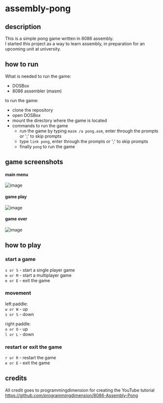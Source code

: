 # assembly-pong

## description
This is a simple pong game written in 8086 assembly. <br>
I started this project as a way to learn assembly, in preparation for an upcoming unit at university.

## how to run
  What is needed to run the game:
  - DOSBox
  - 8086 assembler (masm)

  to run the game:
   - clone the repository
   - open DOSBox <br> 
   - mount the directory where the game is located <br>
   - commands to run the game
     - run the game by typing `masm /a pong.asm`, enter through the prompts or ';' to skip prompts
     - type `link pong`, enter through the prompts or ';' to skip prompts 
     - finally `pong` to run the game

## game screenshots

#### main menu
![image](https://github.com/jamesrdoran/assembly-pong/assets/139739768/55c4d7c5-eac6-4df5-b36e-358e4c1677ee)

#### game play
![image](https://github.com/jamesrdoran/assembly-pong/assets/139739768/c702a402-fe15-4bc9-a6de-393b428aea01)

#### game over
![image](https://github.com/jamesrdoran/assembly-pong/assets/139739768/be9094b4-d18e-4b1f-8767-67cbdffca3bc)

## how to play

### start a game
`s or S` - start a single player game <br>
`m or M` - start a multiplayer game <br>
`e or E` - exit the game

### movement
left paddle: <br>
  `w or W` - up <br>
  `s or S` - down <br>

right paddle: <br>
  `o or O` - up <br>
  `l or L` - down <br>

### restart or exit the game
`r or R` - restart the game <br>
`e or E` - exit the game

## credits

All credit goes to programmingdimension for creating the YouTube tutorial <br>
https://github.com/programmingdimension/8086-Assembly-Pong

